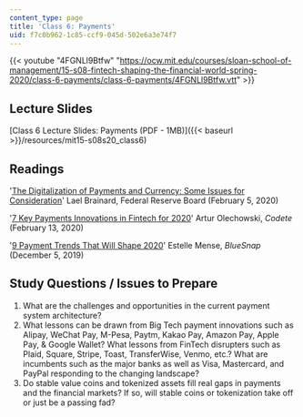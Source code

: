 ```yaml
---
content_type: page
title: 'Class 6: Payments'
uid: f7c0b962-1c85-ccf9-045d-502e6a3e74f7
---
```


{{< youtube "4FGNLl9Btfw" "https://ocw.mit.edu/courses/sloan-school-of-management/15-s08-fintech-shaping-the-financial-world-spring-2020/class-6-payments/class-6-payments/4FGNLl9Btfw.vtt" >}}

Lecture Slides 
---------------

[Class 6 Lecture Slides: Payments (PDF - 1MB)]({{< baseurl >}}/resources/mit15-s08s20_class6)

Readings
--------

'[The Digitalization of Payments and Currency: Some Issues for Consideration](https://www.federalreserve.gov/newsevents/speech/brainard20200205a.htm)' Lael Brainard, Federal Reserve Board (February 5, 2020)

'[7 Key Payments Innovations in Fintech for 2020](https://codete.com/blog/7-key-payments-innovations-in-fintech-for-2020/)' Artur Olechowski, _Codete_ (February 13, 2020)

'[9 Payment Trends That Will Shape 2020](https://home.bluesnap.com/snap-center/blog/9-payment-trends-that-will-shape-2020/)' Estelle Mense, _BlueSnap_ (December 5, 2019)

Study Questions / Issues to Prepare
-----------------------------------

1.  What are the challenges and opportunities in the current payment system architecture?
2.  What lessons can be drawn from Big Tech payment innovations such as Alipay, WeChat Pay, M-Pesa, Paytm, Kakao Pay, Amazon Pay, Apple Pay, & Google Wallet? What lessons from FinTech disrupters such as Plaid, Square, Stripe, Toast, TransferWise, Venmo, etc.? What are incumbents such as the major banks as well as Visa, Mastercard, and PayPal responding to the changing landscape?
3.  Do stable value coins and tokenized assets fill real gaps in payments and the financial markets? If so, will stable coins or tokenization take off or just be a passing fad?